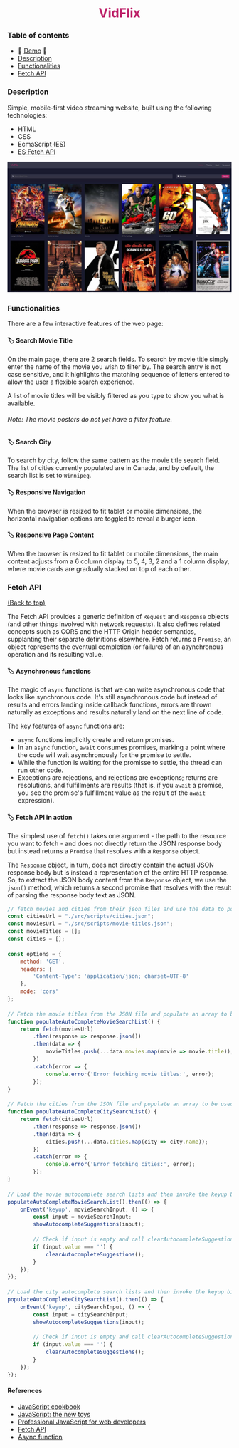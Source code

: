 <h1 align="center" style="color:#be236a">VidFlix</h1>

### Table of contents
- :movie_camera: [Demo](https://moorebarrett-jodiann.github.io/VidFlix/) :movie_camera:
- [Description](#description)
- [Functionalities](#functionalities)
- [Fetch API](#fetch-api)

### Description

Simple, mobile-first video streaming website, built using the following technologies:
- HTML
- CSS
- EcmaScript (ES)
- [ES Fetch API](https://developer.mozilla.org/en-US/docs/Web/API/Fetch_API)

![VidFlix](./src/images/screenshots/home.jpeg?raw=true "VidFlix")

### Functionalities

There are a few interactive features of the web page:

#### :label: Search Movie Title

On the main page, there are 2 search fields. To search by movie title simply enter the name of the movie you wish to filter by. The search entry is not case sensitive, and it highlights the matching sequence of letters entered to allow the user a flexible search experience. 

A list of movie titles will be visibly filtered as you type to show you what is available. 

###### Note: The movie posters do not yet have a filter feature.

#### :label: Search City

To search by city, follow the same pattern as the movie title search field. The list of cities currently populated are in Canada, and by default, the search list is set to `Winnipeg`.

#### :label: Responsive Navigation

When the browser is resized to fit tablet or mobile dimensions, the horizontal navigation options are toggled to reveal a burger icon. 

#### :label: Responsive Page Content

When the browser is resized to fit tablet or mobile dimensions, the main content adjusts from a 6 column display to 5, 4, 3, 2 and a 1 column display, where movie cards are gradually stacked on top of each other.

### Fetch API

[(Back to top)](#table-of-contents)

The Fetch API provides a generic definition of ```Request``` and ```Response```
objects (and other things involved with network requests). It also defines
related concepts such as CORS and the HTTP Origin header semantics, supplanting
their separate definitions elsewhere. Fetch returns a ```Promise```, an object
represents the eventual completion (or failure) of an asynchronous operation
and its resulting value.

#### :label: Asynchronous functions

The magic of ```async``` functions is that we can write asynchronous code that
looks like synchronous code. It's still asynchronous code but instead of
results and errors landing inside callback functions, errors are thrown
naturally as exceptions and results naturally land on the next line of code.

The key features of ```async``` functions are:

- ```async``` functions implicitly create and return promises.
- In an ```async``` function, ```await``` consumes promises, marking a point
  where the code will wait asynchronously for the promise to settle.
- While the function is waiting for the promisse to settle, the thread can run
  other code.
- Exceptions are rejections, and rejections are exceptions; returns are
  resolutions, and fulfillments are results (that is, if you ```await``` a
  promise, you see the promise's fulfillment value as the result of the ```await```
  expression).

#### :label: Fetch API in action

The simplest use of ```fetch()``` takes one argument - the path to the resource
you want to fetch - and does not directly return the JSON response body but
instead returns a ```Promise``` that resolves with a ```Response``` object.

The ```Response``` object, in turn, does not directly contain the actual JSON
response body but is instead a representation of the entire HTTP response. So,
to extract the JSON body content from the ```Response``` object, we use the
```json()``` method, which returns a second promise that resolves with the
result of parsing the response body text as JSON.

```javascript
// fetch movies and cities from their json files and use the data to populate the filter lists
const citiesUrl = "./src/scripts/cities.json";
const moviesUrl = "./src/scripts/movie-titles.json";
const movieTitles = [];
const cities = [];

const options = {
    method: 'GET',
    headers: {
        'Content-Type': 'application/json; charset=UTF-8'
    },
    mode: 'cors'
};

// Fetch the movie titles from the JSON file and populate an array to be used for autocomplete
function populateAutoCompleteMovieSearchList() {
    return fetch(moviesUrl)
        .then(response => response.json())
        .then(data => {
            movieTitles.push(...data.movies.map(movie => movie.title));
        })
        .catch(error => {
            console.error('Error fetching movie titles:', error);
        });
}

// Fetch the cities from the JSON file and populate an array to be used for autocomplete
function populateAutoCompleteCitySearchList() {
    return fetch(citiesUrl)
        .then(response => response.json())
        .then(data => {
            cities.push(...data.cities.map(city => city.name));
        })
        .catch(error => {
            console.error('Error fetching cities:', error);
        });
}

// Load the movie autocomplete search lists and then invoke the keyup bindings
populateAutoCompleteMovieSearchList().then(() => {
    onEvent('keyup', movieSearchInput, () => {
        const input = movieSearchInput;
        showAutocompleteSuggestions(input);

        // Check if input is empty and call clearAutocompleteSuggestions
        if (input.value === '') {
            clearAutocompleteSuggestions();
        }
    });
});

// Load the city autocomplete search lists and then invoke the keyup bindings
populateAutoCompleteCitySearchList().then(() => {
    onEvent('keyup', citySearchInput, () => {
        const input = citySearchInput;
        showAutocompleteSuggestions(input);

        // Check if input is empty and call clearAutocompleteSuggestions
        if (input.value === '') {
            clearAutocompleteSuggestions();
        }
    });
});
```

#### References

- [JavaScript cookbook](https://www.oreilly.com/library/view/javascript-cookbook-3rd/9781492055747/)
- [JavaScript: the new toys](https://www.wiley.com/en-us/JavaScript:+The+New+Toys-p-9781119367963)
- [Professional JavaScript for web developers](https://www.wiley.com/en-us/Professional+JavaScript+for+Web+Developers%2C+4th+Edition-p-9781119366447)
- [Fetch API](https://developer.mozilla.org/en-US/docs/Web/API/Fetch_API)
- [Async function](https://developer.mozilla.org/en-US/docs/Web/JavaScript/Reference/Statements/async_function)

